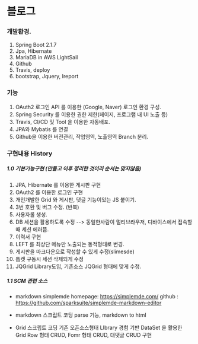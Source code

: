 # 블로그


### 개발환경.
1. Spring Boot 2.1.7
2. Jpa, Hibernate
3. MariaDB in AWS LightSail
4. Github
5. Travis, deploy
6. bootstrap, Jquery, Ireport


### 기능
1. OAuth2 로그인 API 를 이용한 (Google, Naver) 로그인 환경 구성.
2. Spring Security 를 이용한 권한 제한(페이지, 프로그램 내 UI 노출 등)
3. Travis, CI/CD 및 Tool 을 이용한 자동배포.
4. JPA와 Mybatis 를 연결
5. Github을 이용한 버전관리, 작업영역, 노출영역 Branch 분리.

### 구현내용 History

##### 1.0 기본기능구현 (만들고 이후 정리한 것이라 순서는 맞지않음)
1. JPA, Hibernate 를 이용한 게시판 구현
2. OAuth2 를 이용한 로그인 구현
3. 개인개발한 Grid 와 게시판, 댓글 기능이있는 JS 붙이기.
4. 3번 호환 및 버그 수정. (반복)
5. 사용자롤 생성.
6. DB 세션을 활용하도록 수정 --> 동일한사람이 멀티브라우저, 디바이스에서 접속할때 세션 에러뜸.
7. 이력서 구현
8. LEFT 를 최상단 메뉴만 노출되는 동적형태로 변경.
9. 게시판을 마크다운으로 작성할 수 있게 수정(slimesde)
10. 톰캣 구동시 세션 삭제되게 수정 
11. JQGrid Library도입, 기존소스 JQGrid 형태에 맞게 수정.

##### 1.1 SCM 관련 소스









- markdown
simplemde
homepage: https://simplemde.com/
github : https://github.com/sparksuite/simplemde-markdown-editor

- markdown
스크립트 코딩
parse 기능, markdown to html 

- Grid
스크립트 코딩
기존 오픈소스형태 LIbrary 경험 기반 DataSet 을 활용한 Grid Row 형태 CRUD, Fomr 형태 CRUD, 대댓글 CRUD 구현
